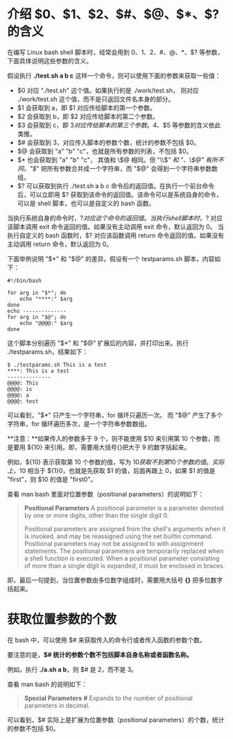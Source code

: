 # 介绍 \$0、\$1、\$2、\$#、\$@、\$*、\$? 的含义

在编写 Linux bash shell 脚本时，经常会用到 $0、$1、$2、$#、$@、$*、$? 等参数，下面具体说明这些参数的含义。

假设执行 **./test.sh a b c** 这样一个命令，则可以使用下面的参数来获取一些值：

- $0 对应 "./test.sh" 这个值。如果执行的是 ./work/test.sh， 则对应 ./work/test.sh 这个值，而不是只返回文件名本身的部分。
- $1 会获取到 a，即 $1 对应传给脚本的第一个参数。
- $2 会获取到 b，即 $2 对应传给脚本的第二个参数。
- $3 会获取到 c，即 $3 对应传给脚本的第三个参数。$4、$5 等参数的含义依此类推。
- $# 会获取到 3，对应传入脚本的参数个数，统计的参数不包括 $0。
- $@ 会获取到 "a"  "b"  "c"，也就是所有参数的列表，不包括 $0。
- \$* 也会获取到 "a"  "b" "c"， 其值和 \\$@ 相同。但 "\\$*" 和 "、\\$@" 有所不同。"$*" 把所有参数合并成一个字符串，而 "$@" 会得到一个字符串参数数组。
- \$\? 可以获取到执行 ./test.sh a b c 命令后的返回值。在执行一个前台命令后，可以立即用 $? 获取到该命令的返回值。该命令可以是系统自身的命令，可以是 shell 脚本，也可以是自定义的 bash 函数。

当执行系统自身的命令时，$? 对应这个命令的返回值。
当执行 shell 脚本时，$? 对应该脚本调用 exit 命令返回的值。如果没有主动调用 exit 命令，默认返回为 0。
当执行自定义的 bash 函数时，$? 对应该函数调用 return 命令返回的值。如果没有主动调用 return 命令，默认返回为 0。

下面举例说明 "$*" 和 "$@" 的差异。假设有一个 testparams.sh 脚本，内容如下：

```shell
#!/bin/bash

for arg in "$*"; do
    echo "****:" $arg
done
echo --------------
for arg in "$@"; do
    echo "@@@@:" $arg
done
```

这个脚本分别遍历 "$*" 和 "$@" 扩展后的内容，并打印出来。执行 ./testparams.sh，结果如下：

```shell
$ ./testparams.sh This is a test
****: This is a test
--------------
@@@@: This
@@@@: is
@@@@: a
@@@@: test
```

可以看到，"$*" 只产生一个字符串，for 循环只遍历一次。
而 "$@" 产生了多个字符串，for 循环遍历多次，是一个字符串参数数组。

**注意：**如果传入的参数多于 9 个，则不能使用 $10 来引用第 10 个参数，而是要用 ${10} 来引用。即，需要用大括号{}把大于 9 的数字括起来。

例如，${10} 表示获取第 10 个参数的值，写为 $10 获取不到第 10 个参数的值。实际上，$10 相当于 ${1}0，也就是先获取 $1 的值，后面再跟上 0，如果 $1 的值是 "first"，则 $10 的值是 "first0"。

查看 man bash 里面对位置参数（positional parameters）的说明如下：

> **Positional Parameters**
> A positional parameter is a parameter denoted by one or more digits, other than the single digit 0.
>
> Positional parameters are assigned from the shell's arguments when it is invoked, and may be reassigned using the set builtin command. Positional parameters may not be assigned to with assignment statements. The positional parameters are temporarily replaced when a shell function is executed.
> When a positional parameter consisting of more than a single digit is expanded, it must be enclosed in braces.



即，最后一句提到，当位置参数由多位数字组成时，需要用大括号 **{}** 把多位数字括起来。



# 获取位置参数的个数

在 bash 中，可以使用 $# 来获取传入的命令行或者传入函数的参数个数。

要注意的是，**$# 统计的参数个数不包括脚本自身名称或者函数名称。**

例如，执行 **./a.sh a b**，则 $# 是 2，而不是 3。

查看 man bash 的说明如下：

> **Special Parameters**
> **#** Expands to the number of positional parameters in decimal.



可以看到，$# 实际上是扩展为位置参数（positional parameters）的个数，统计的参数不包括 $0。



